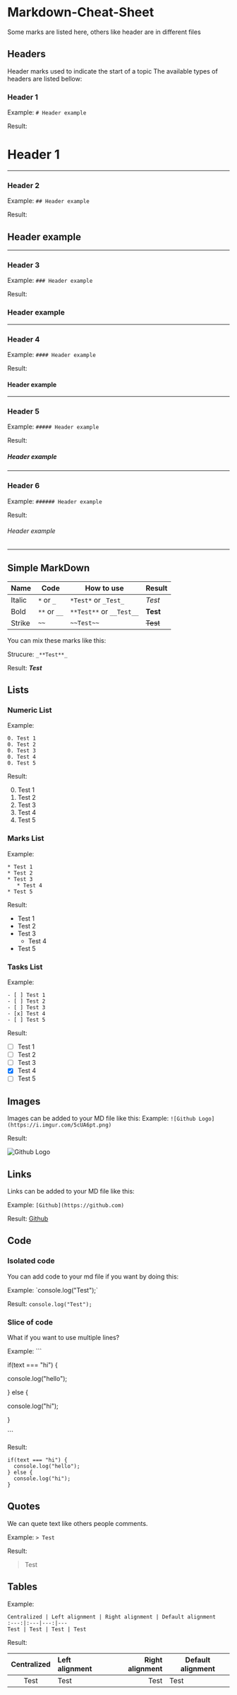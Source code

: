 # Markdown-Cheat-Sheet
Some marks are listed here, others like header are in different files

## Headers
Header marks used to indicate the start of a topic
The available types of headers are listed bellow:

### Header 1
Example: `# Header example`

Result:
# Header 1
---

### Header 2
Example: `## Header example`

Result:
## Header example
---

### Header 3
Example: `### Header example`

Result:
### Header example
---

### Header 4
Example: `#### Header example`

Result:
#### Header example
---

### Header 5
Example: `##### Header example`

Result:
##### Header example
---

### Header 6
Example: `###### Header example`

Result:
###### Header example
---

## Simple MarkDown

Name | Code | How to use | Result
---|---|---|---
Italic | `*` or `_` | `*Test*` or `_Test_` | *Test*
Bold | `**` or `__` | `**Test**` or `__Test__` | **Test**
Strike | `~~` | `~~Test~~` | ~~Test~~

You can mix these marks like this:

Strucure: `_**Test**_`

Result: _**Test**_

## Lists
### Numeric List
Example:
```
0. Test 1
0. Test 2
0. Test 3
0. Test 4
0. Test 5
```

Result:

0. Test 1
0. Test 2
0. Test 3
0. Test 4
0. Test 5

### Marks List
Example:
```
* Test 1
* Test 2
* Test 3
   * Test 4
* Test 5
```

Result:

* Test 1
* Test 2
* Test 3
   * Test 4
* Test 5

### Tasks List
Example:
```
- [ ] Test 1
- [ ] Test 2
- [ ] Test 3
- [x] Test 4
- [ ] Test 5
```

Result:

- [ ] Test 1
- [ ] Test 2
- [ ] Test 3
- [x] Test 4
- [ ] Test 5

## Images
Images can be added to your MD file like this:
Example: `![Github Logo](https://i.imgur.com/5cUA6pt.png)`

Result:

![Github Logo](https://i.imgur.com/5cUA6pt.png)

## Links
Links can be added to your MD file like this:

Example: `[Github](https://github.com)`

Result: [Github](https://github.com)

## Code

### Isolated code
You can add code to your md file if you want by doing this:

Example: \`console.log("Test");\`

Result: `console.log("Test");`

### Slice of code
What if you want to use multiple lines?

Example: \`\`\`

if(text === "hi") {

  console.log("hello");
  
} else {

  console.log("hi");
  
}

\`\`\`

Result: 
```
if(text === "hi") {
  console.log("hello");
} else {
  console.log("hi");
}
```

## Quotes
We can quete text like others people comments.

Example: `> Test`

Result: 
> Test

## Tables

Example: 
```
Centralized | Left alignment | Right alignment | Default alignment
:---:|:---|---:|---
Test | Test | Test | Test
```

Result: 

Centralized | Left alignment | Right alignment | Default alignment
:---:|:---|---:|---
Test | Test | Test | Test
